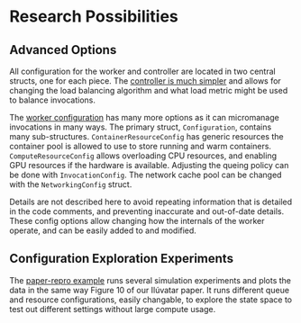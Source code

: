 # Research Possibilities

## Advanced Options

All configuration for the worker and controller are located in two central structs, one for each piece.
The [controller is much simpler](../iluvatar_controller_library/src/controller/controller_config.rs) and allows for changing the load balancing algorithm and what load metric might be used to balance invocations.

The [worker configuration](iluvatar_worker_library/src/worker_api/worker_config.rs) has many more options as it can micromanage invocations in many ways.
The primary struct, `Configuration`, contains many sub-structures.
`ContainerResourceConfig` has generic resources the container pool is allowed to use to store running and warm containers.
`ComputeResourceConfig` allows overloading CPU resources, and enabling GPU resources if the hardware is available.
Adjusting the queing policy can be done with `InvocationConfig`.
The network cache pool can be changed with the `NetworkingConfig` struct.

Details are not described here to avoid repeating information that is detailed in the code comments, and preventing inaccurate and out-of-date details.
These config options allow changing how the internals of the worker operate, and can be easily added to and modified.

## Configuration Exploration Experiments

The [paper-repro example](./examples/paper-repro/) runs several simulation experiments and plots the data in the same way Figure 10 of our Ilúvatar paper.
It runs different queue and resource configurations, easily changable, to explore the state space to test out different settings without large compute usage.
